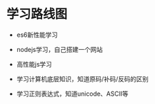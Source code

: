 # 学习路线图

- es6新性能学习

- nodejs学习，自己搭建一个网站

- 高性能js学习

- 学习计算机底层知识，知道原码/补码/反码的区别

- 学习正则表达式，知道unicode、ASCII等
